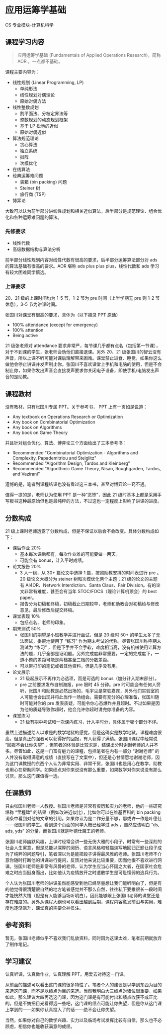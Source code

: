 # 应用运筹学基础
<div class="badges">
<span class="badge cs-badge">CS 专业模块-计算机科学</span>
</div>

## 课程学习内容

> 应用运筹学基础 (Fundamentals of Applied Operations Research)，简称 AOR ，一点都不基础。

课程主要内容为：

* 线性规划 (Linear Programming, LP)
    - 单纯形法
    - 线性规划对偶理论
    - 原始对偶方法
* 线性整数规划
    - 割平面法、分枝定界法等
    - 整数规划的动态规划框架
    - 基于 LP 松弛的近似
    - 原始对偶近似
* 算法规范理论
    - 贪心算法
    - 独立系统
    - 拟阵
    - 次模优化
* 在线算法
* 经典运筹难问题
    - 装箱 (bin packing) 问题
    - Steiner 树
    - 旅行商 (TSP)
* 博弈论

大致可以认为前半部分讲线性规划和相关近似算法，后半部分是规范理论、组合优化和各种运筹难问题的算法。

### 先修要求

- 线性代数
- 高级数据结构与算法分析

前半部分线性规划内容对线性代数有很高的要求，后半部分运筹算法部分对 ads 的算法基础有很高的要求。AOR 堪称 ads plus plus plus，线性代数和 ads 学习有较大困难同学慎选。

### 上课要求

20、21 级的上课时间均为 1-5 节，1-2 节为 pre 时间（上半学期无 pre 则 1-2 节休息），3-5 节为讲课时间。

张国川对课堂有很高的要求，具体为（以下摘录 PPT 原话）

* 100% attendance (except for emergency)
* 100% attention
* Being active

21 级张老师对 attendance 要求非常严，每节课几乎都有点名（包括第一节课），对于不到课的学生，张老师会劝他们直接退课。另外 20、21 级张国川的智云没有声音，所以上课不听可能对课后理解带来困难。课堂禁止进食、睡觉，如果你这么做他会停止讲课并发声制止你。张国川不喜欢课堂上手机和电脑的使用，但是不会制止你，如果你发出声音会直接发声要求你关闭电子设备，即使手机/电脑发出声音的是助教。

## 课程教材

没有教材，只有张国川专属 PPT。关于参考书， PPT 上有一页如是说道：

* Any textbook on Operations Research or Optimization
* Any book on Combinatorial Optimization
* Any book on Algorithms
* Any book on Game Theory

并且针对组合优化、算法、博弈论三个方面给出了三本参考书：

* Recommended "Combinatorial Optimization - Algorithms and Complexity, Papademitriou and Steiglitz"
* Recommended "Algorithm Design, Tardos and Kleinberg"
* Recommended "Algorithmic Game Theory, Nisan, Roughgarden, Tardos, and Vazirani"

遗憾的是，笔者到课程结课也没有看过这三本书，甚至对博弈论一窍不通。

值得一提的是，老师认为使用 PPT 是一种“恶堕”，因此 21 级时基本上都是采用手写板书这种最原始但也是最纯粹的方法，不过这也一定程度上影响了讲课的进度。

## 分数构成

21 级上课时老师透露了分数构成，但是不保证以后会不会改变。具体分数构成如下：

* 课后作业 20%
    * 基本每次课后都有，每次作业难的可能要做一两天。
    * 可能会有 bonus，计入平时成绩。
* 论文报告 20%
    * 3 人一组，从 30+ 篇论文中选择 1 篇，按照助教安排的时间表进行 pre 。20 级论文大概分为 steiner 树和次模优化两个主题；21 级的论文的主题有 AI4OR、Network Interdiction、Santa Claus、Fair Division。有的论文非常有难度，甚至会有当年 STOC/FOCS（理论计算机顶会）的 best paper。
    * 报告分为初稿和终稿，初稿截止日期较早，老师和助教会对初稿给与修改意见，最后修改后提交终稿。
* 课堂表现 10%
    * 包括点名、老师的印象。
* 期末测试 50%
    * 张国川的期望是小班教学并进行面试，但是 20 级时 50+ 的学生太多了无法面试，委婉地使用了 “练习” 作为期末考试的代称。尽管张国川称呼期末测试为 “练习” ，但是下手并不会手软，难度相当高，没有机械使用计算方法的题，几乎全部是证明题。另外完成度非常重要，一定的完成度下，一道小题的差距可能是两档甚至三档的分数差距。
    * 可以带打印的笔记或者其他资料，但是几乎没有用。
* 论文展示
    * 21 级起展示不再作为必选项，而是可选的 bonus（加分计入期末部分）。
    * pre 之前要求发布自制海报，pre 限时 45 分钟。pre 时可能会有任何人旁听，张国川和助教是必然出场的，毛宇尘是常驻嘉宾，另外他们实验室的人可能也会出现并将此当作一场组会。需要有充分的心理准备，张国川随时可能对你的 pre 发表质疑，可能令你心态爆炸并且超时。不过如果是因为他的质疑导致你超时，他会允许你超时讲完你准备的内容。
* 课堂练习
    * 21 级有期中考试和一次课内练习，计入平时分，具体属于哪个部分不详。

虽然上述描述给人以求是的数学地狱的感觉，但是这确实是数学地狱。课程难度很高，但是真正的强者可以获得好的回报，有人获得了满绩。张国川课程中经常说 “回报不会让你失望” ，但笔者的体验是比较求是，结课出分时谢谢老师的人并不多。尽管如此，这是一门富有魅力的课程，包括笔者在内有一部分 “谢谢老师” 的人并没有取得满意的成绩（直接写在了文案中），但还是心甘情愿地谢谢老师，因为这门课教授的东西个人认为非常实用、非常干货，张国川也是用心在教学，助教也用心在帮助同学。如果绩点对你来说没有那么重要，如果数学对你来说没有那么讨厌，那么这门课值得一选。

## 任课教师

只由张国川老师一人教授。张国川老师是非常有资历和实力的老师，他的一些研究堪称 “里程碑” 的结果（例如改进近似比），比如你可以在维基百科的 bin packing 词条中看到对他的文章的引用。如果你认为是二作分量不够，那或许一作是叶德仕——张国川的学生。看到这个页面的同学大概已经学过 ads ，自然应该明白 “ds, ads, yds” 的分量，而张国川就是叶德仕魔王的老师。

张国川老师幽默风趣，上课时经常会讲一些无伤大雅的小段子，时常有一些深刻的社会人生寓意，但是总能以深厚的阅历、语言风格和轻描淡写地回归正题让段子成为了纯粹的问题导引，笔者深以为是能把段子讲得最风雅的老师。张国川老师不介意你随时打断他的讲课进行提问，反馈对他来说比较重要，因而他很不喜欢进行网课。张国川老师是非常有风骨的老师，认为学生应当心怀国之大者，在国家社会危难之时应当挺身而出，比如他认为疫情放开之时遣散学生是可耻懦弱的逃兵行为。

个人认为张国川老师的讲课虽然能感受到他已经尽量想让我们能听明白了，但是有的他觉得很清楚很自然的地方笔者感觉并不那么自然，往往私下要推很长一段时间才能恍然大悟（但是有人能够当场听明白）。因此能够跟上张国川老师的课堂还是存在难度的。另外从课程大纲也可以看出越到后期，课程内容愈发前沿与实用，难度也逐渐飙升，课堂真的需要全神贯注。

## 参考资料

暂无，张国川老师似乎不喜欢我们乱放资料，同时因为这课太难，笔者前期就放弃了制作笔记。

## 学习建议
认真听课，认真做作业，认真理解 PPT。用爱去对待这一门课。

从前面的描述可以看出这门课的很多特性了。笔者个人的建议是以学到东西为目的来选这门课，而不是以绩点为目的来选。当然我明白大三绩点对诸位很重要，如果如此，那么建议大四再选这门课，因为这门课是有可能付出和绩点收获不成正比的。但是不妨把目光看得远一些吧，这门课的绩点可能让你失望，但是你从这门课上学到的——如果你认真投入了的话——绝不会让你失望。

当然，如果你对自己的数学兴趣、实力以及临场考试发挥比较有自信，那么也不必顾虑，相信你也能收获满意的成绩。